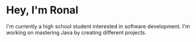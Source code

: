 # Hey, I'm Ronal
I'm currently a high school student interested in software development. 
I'm working on mastering Java by creating different projects. 
